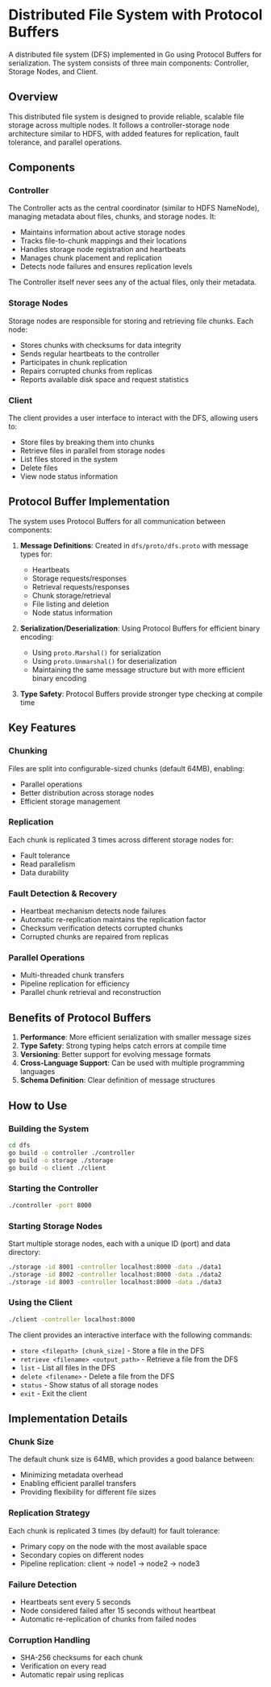 # Distributed File System with Protocol Buffers

A distributed file system (DFS) implemented in Go using Protocol Buffers for serialization. The system consists of three main components: Controller, Storage Nodes, and Client.

## Overview

This distributed file system is designed to provide reliable, scalable file storage across multiple nodes. It follows a controller-storage node architecture similar to HDFS, with added features for replication, fault tolerance, and parallel operations.

## Components

### Controller

The Controller acts as the central coordinator (similar to HDFS NameNode), managing metadata about files, chunks, and storage nodes. It:
- Maintains information about active storage nodes
- Tracks file-to-chunk mappings and their locations
- Handles storage node registration and heartbeats
- Manages chunk placement and replication
- Detects node failures and ensures replication levels

The Controller itself never sees any of the actual files, only their metadata.

### Storage Nodes

Storage nodes are responsible for storing and retrieving file chunks. Each node:
- Stores chunks with checksums for data integrity
- Sends regular heartbeats to the controller
- Participates in chunk replication
- Repairs corrupted chunks from replicas
- Reports available disk space and request statistics

### Client

The client provides a user interface to interact with the DFS, allowing users to:
- Store files by breaking them into chunks
- Retrieve files in parallel from storage nodes
- List files stored in the system
- Delete files
- View node status information

## Protocol Buffer Implementation

The system uses Protocol Buffers for all communication between components:

1. **Message Definitions**: Created in `dfs/proto/dfs.proto` with message types for:
   - Heartbeats
   - Storage requests/responses
   - Retrieval requests/responses
   - Chunk storage/retrieval
   - File listing and deletion
   - Node status information

2. **Serialization/Deserialization**: Using Protocol Buffers for efficient binary encoding:
   - Using `proto.Marshal()` for serialization
   - Using `proto.Unmarshal()` for deserialization
   - Maintaining the same message structure but with more efficient binary encoding

3. **Type Safety**: Protocol Buffers provide stronger type checking at compile time

## Key Features

### Chunking
Files are split into configurable-sized chunks (default 64MB), enabling:
- Parallel operations
- Better distribution across storage nodes
- Efficient storage management

### Replication
Each chunk is replicated 3 times across different storage nodes for:
- Fault tolerance
- Read parallelism
- Data durability

### Fault Detection & Recovery
- Heartbeat mechanism detects node failures
- Automatic re-replication maintains the replication factor
- Checksum verification detects corrupted chunks
- Corrupted chunks are repaired from replicas

### Parallel Operations
- Multi-threaded chunk transfers
- Pipeline replication for efficiency
- Parallel chunk retrieval and reconstruction

## Benefits of Protocol Buffers

1. **Performance**: More efficient serialization with smaller message sizes
2. **Type Safety**: Strong typing helps catch errors at compile time
3. **Versioning**: Better support for evolving message formats
4. **Cross-Language Support**: Can be used with multiple programming languages
5. **Schema Definition**: Clear definition of message structures

## How to Use

### Building the System

```bash
cd dfs
go build -o controller ./controller
go build -o storage ./storage
go build -o client ./client
```

### Starting the Controller

```bash
./controller -port 8000
```

### Starting Storage Nodes

Start multiple storage nodes, each with a unique ID (port) and data directory:

```bash
./storage -id 8001 -controller localhost:8000 -data ./data1
./storage -id 8002 -controller localhost:8000 -data ./data2
./storage -id 8003 -controller localhost:8000 -data ./data3
```

### Using the Client

```bash
./client -controller localhost:8000
```

The client provides an interactive interface with the following commands:

- `store <filepath> [chunk_size]` - Store a file in the DFS
- `retrieve <filename> <output_path>` - Retrieve a file from the DFS
- `list` - List all files in the DFS
- `delete <filename>` - Delete a file from the DFS
- `status` - Show status of all storage nodes
- `exit` - Exit the client

## Implementation Details

### Chunk Size

The default chunk size is 64MB, which provides a good balance between:
- Minimizing metadata overhead
- Enabling efficient parallel transfers
- Providing flexibility for different file sizes

### Replication Strategy

Each chunk is replicated 3 times (by default) for fault tolerance:
- Primary copy on the node with the most available space
- Secondary copies on different nodes
- Pipeline replication: client → node1 → node2 → node3

### Failure Detection

- Heartbeats sent every 5 seconds
- Node considered failed after 15 seconds without heartbeat
- Automatic re-replication of chunks from failed nodes

### Corruption Handling

- SHA-256 checksums for each chunk
- Verification on every read
- Automatic repair using replicas